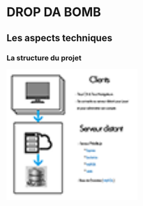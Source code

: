 # DROP DA BOMB
## Les aspects techniques

### La structure du projet

<img src="https://github.com/LucasL13/WORK-L3/blob/master/DDB/Documentation/Images/SCHEMA_STRUCTURE.png" width="300px" height="300px" />
 


